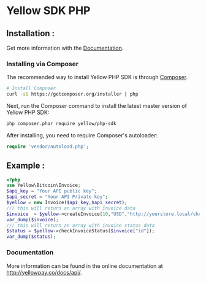 # Yellow SDK PHP

## Installation :
Get more information  with the
[Documentation](http://yellowpay.co/docs/api/).

### Installing via Composer

The recommended way to install Yellow PHP SDK is through
[Composer](http://getcomposer.org).

```bash
# Install Composer
curl -sS https://getcomposer.org/installer | php
```

Next, run the Composer command to install the latest master version of Yellow PHP SDK:

```bash
php composer.phar require yellow/php-sdk
```

After installing, you need to require Composer's autoloader:

```php
require 'vendor/autoload.php';
```
## Example :
```php
<?php
use Yellow\Bitcoin\Invoice;
$api_key = "Your API public key";
$api_secret = "Your API Private key";
$yellow = new Invoice($api_key,$api_secret);
/// this will return an array with invoice data
$invoice  = $yellow->createInvoice(10,"USD","http://yourstore.local/checkout/status/");
var_dump($invoice);
/// this will return an array with invoice status data
$status = $yellow->checkInvoiceStatus($invoice["id"]);
var_dump($status);
```

### Documentation

More information can be found in the online documentation at
http://yellowpay.co/docs/api/.
